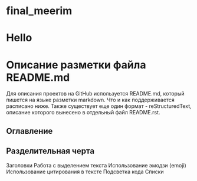 ﻿# final_meerim
# Hello
# Описание разметки файла README.md
Для описания проектов на GitHub используется README.md, который пишется на языке разметки markdown. Что и как поддерживается расписано ниже. Также существует еще один формат - reStructuredText, описание которого вынесено в отдельный файл README.rst.
## Оглавление
Разделительная черта
--
Заголовки
Работа с выделением текста
Использование эмодзи (emoji)
Использование цитирования в тексте
Подсветка кода
Списки
